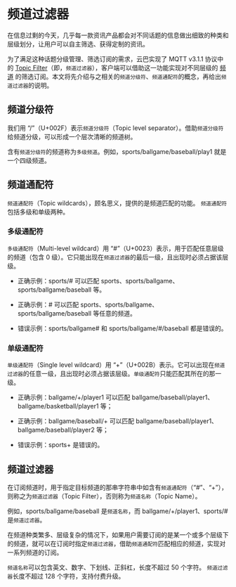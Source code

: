 # 频道过滤器

在信息过剩的今天，几乎每一款资讯产品都会对不同话题的信息做出细致的种类和层级划分，让用户可以自主筛选、获得定制的资讯。

为了满足这种话题分级管理、筛选订阅的需求，云巴实现了 MQTT v3.1.1 协议中的 [Topic Filter](http://docs.oasis-open.org/mqtt/mqtt/v3.1.1/os/mqtt-v3.1.1-os.html#_Toc398718106)（即，`频道过滤器`），客户端可以借助这一功能实现对不同层级的 [频道](product_kb_topic_and_alias.md) 的筛选订阅。本文将先介绍与之相关的`频道分级符`、`频道通配符`的概念，再给出`频道过滤器`的说明。

## 频道分级符

我们用 “/”（U+002F）表示`频道分级符`（Topic level separator）。借助`频道分级符`给频道分级，可以形成一个层次清晰的频道树。

含有`频道分级符`的频道称为`多级频道`。例如，sports/ballgame/baseball/play1 就是一个四级频道。


## 频道通配符

`频道通配符`（Topic wildcards），顾名思义，提供的是频道匹配的功能。
`频道通配符`包括多级和单级两种。

### 多级通配符

`多级通配符`（Multi-level wildcard）用 “#”（U+0023）表示，用于匹配任意层级的频道（包含 0 级）。它只能出现在`频道过滤器`的最后一级，且出现时必须占据该层级。

* 正确示例：sports/# 可以匹配 sports、sports/ballgame、sports/ballgame/baseball 等。

* 正确示例：# 可以匹配 sports、sports/ballgame、sports/ballgame/baseball 等任意的频道。

* 错误示例：sports/ballgame# 和 sports/ballgame/#/baseball 都是错误的。

### 单级通配符

`单级通配符`（Single level wildcard）用 “+”（U+002B）表示。它可以出现在`频道过滤器`的任意一级，且出现时必须占据该层级。`单级通配符`只能匹配其所在的那一级。


* 正确示例：ballgame/+/player1 可以匹配 ballgame/baseball/player1、ballgame/basketball/player1 等；

* 正确示例：ballgame/baseball/+ 可以匹配 ballgame/baseball/player1、ballgame/baseball/player2  等；

* 错误示例：sports+ 是错误的。


## 频道过滤器

在订阅频道时，用于指定目标频道的那串字符串中如含有`频道通配符`（“#”、“+”），则称之为`频道过滤器`（Topic Filter），否则称为`频道名称`（Topic Name）。

例如，sports/ballgame/baseball 是`频道名称`，而 ballgame/+/player1、sports/# 是`频道过滤器`。 


在频道种类繁多、层级复杂的情况下，如果用户需要订阅的是某一个或多个层级下的频道，就可以在订阅时指定`频道过滤器`，借助`频道通配符`匹配相应的频道，实现对一系列频道的订阅。

`频道名称`可以包含英文、数字、下划线、正斜杠，长度不超过 50 个字符。
`频道过滤器`长度不超过 128 个字符，支持付费升级。







